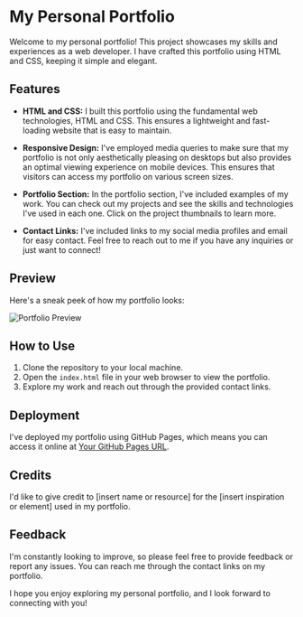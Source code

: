 # My Personal Portfolio

Welcome to my personal portfolio! This project showcases my skills and experiences as a web developer. I have crafted this portfolio using HTML and CSS, keeping it simple and elegant.

## Features

- **HTML and CSS:** I built this portfolio using the fundamental web technologies, HTML and CSS. This ensures a lightweight and fast-loading website that is easy to maintain.

- **Responsive Design:** I've employed media queries to make sure that my portfolio is not only aesthetically pleasing on desktops but also provides an optimal viewing experience on mobile devices. This ensures that visitors can access my portfolio on various screen sizes.

- **Portfolio Section:** In the portfolio section, I've included examples of my work. You can check out my projects and see the skills and technologies I've used in each one. Click on the project thumbnails to learn more.

- **Contact Links:** I've included links to my social media profiles and email for easy contact. Feel free to reach out to me if you have any inquiries or just want to connect!

## Preview

Here's a sneak peek of how my portfolio looks:

![Portfolio Preview](portfolio-preview.png)

## How to Use

1. Clone the repository to your local machine.
2. Open the `index.html` file in your web browser to view the portfolio.
3. Explore my work and reach out through the provided contact links.

## Deployment

I've deployed my portfolio using GitHub Pages, which means you can access it online at [Your GitHub Pages URL](https://murateshimov.github.io/cs203-midterm-assignment/).

## Credits

I'd like to give credit to [insert name or resource] for the [insert inspiration or element] used in my portfolio.

## Feedback

I'm constantly looking to improve, so please feel free to provide feedback or report any issues. You can reach me through the contact links on my portfolio.

I hope you enjoy exploring my personal portfolio, and I look forward to connecting with you!
